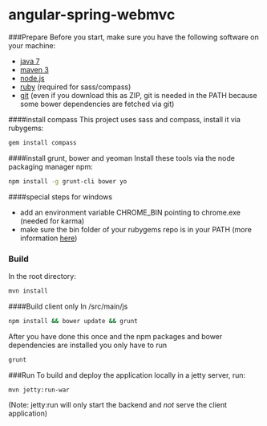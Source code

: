 angular-spring-webmvc
=====================

###Prepare
Before you start, make sure you have the following software on your machine:
 - [java 7](http://www.oracle.com/technetwork/java/javase/downloads/jdk7-downloads-1880260.html)
 - [maven 3](http://maven.apache.org/download.cgi)
 - [node.js](http://nodejs.org/download/)
 - [ruby](http://www.ruby-lang.org/en/downloads/) (required for sass/compass)
 - [git](http://git-scm.com/downloads) (even if you download this as ZIP, git is needed in the PATH because some bower dependencies are fetched via git)

####install compass
This project uses sass and compass, install it via rubygems:

```bash 
gem install compass
```

####install grunt, bower and yeoman
Install these tools via the node packaging manager npm:

```bash 
npm install -g grunt-cli bower yo
```

####special steps for windows
- add an environment variable CHROME_BIN pointing to chrome.exe (needed for karma)
- make sure the bin folder of your rubygems repo is in your PATH (more information [here](http://docs.rubygems.org/read/chapter/3))

### Build
In the root directory: 

```bash 
mvn install
```

####Build client only
In /src/main/js

```bash 
npm install && bower update && grunt
```

After you have done this once and the npm packages and bower dependencies are installed you only have to run 

```bash 
grunt
```

###Run
To build and deploy the application locally in a jetty server, run:

```bash 
mvn jetty:run-war
```
(Note: jetty:run will only start the backend and *not* serve the client application)



